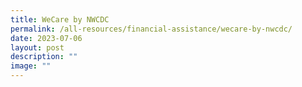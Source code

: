 ```yaml
---
title: WeCare by NWCDC
permalink: /all-resources/financial-assistance/wecare-by-nwcdc/
date: 2023-07-06
layout: post
description: ""
image: ""
---
```

